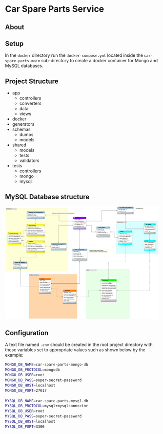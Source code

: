 # Car Spare Parts Service

## About

## Setup

In the `docker` directory run the `docker-compose.yml` located inside the
`car-spare-parts-main` sub-directory to create a docker container for Mongo and MySQL databases.

## Project Structure

- app
    - controllers
    - converters
    - data
    - views
- docker
- generators
- schemas
    - dumps
    - models
- shared
    - models
    - tests
    - validators
- tests
    - controllers
    - mongo
    - mysql

## MySQL Database structure

![Entity-relationship model of MySQL database structure](schemas/mysql-database-structure.png?raw=true "ER-diagram of MySQL Database")

## Configuration

A text file named `.env` should be created in the root project directory with these variables set to appropriate values
such as shown below by the example:

```bash
MONGO_DB_NAME=car-spare-parts-mongo-db
MONGO_DB_PROTOCOL=mongodb
MONGO_DB_USER=root
MONGO_DB_PASS=super-secret-password
MONGO_DB_HOST=localhost
MONGO_DB_PORT=27017

MYSQL_DB_NAME=car-spare-parts-mysql-db
MYSQL_DB_PROTOCOL=mysql+mysqlconnector
MYSQL_DB_USER=root
MYSQL_DB_PASS=super-secret-password
MYSQL_DB_HOST=localhost
MYSQL_DB_PORT=3306
```